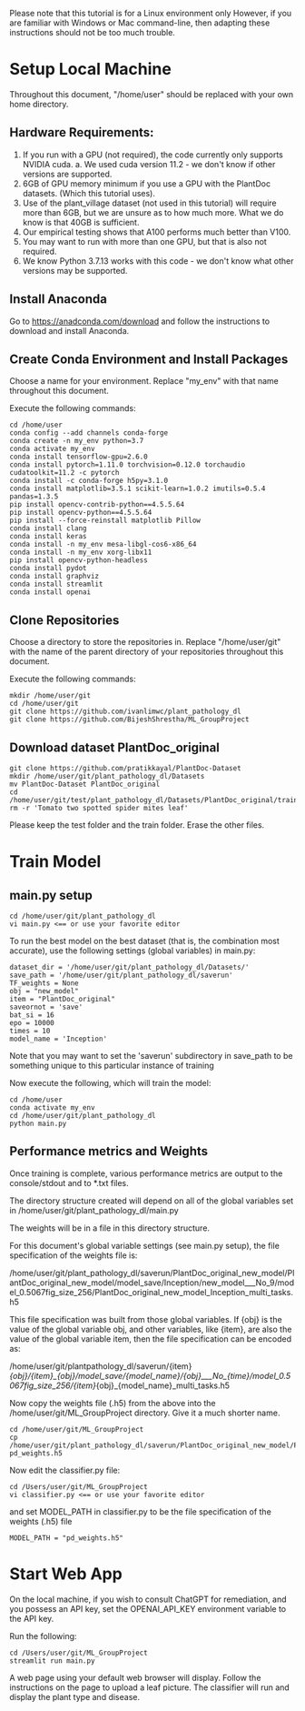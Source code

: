 <!-- ---
output:
  html_document: default
title:
  Instructions For Training and Prediction Locally
--- -->

Please note that this tutorial is for a Linux environment only
However, if you are familiar with Windows or Mac command-line,
then adapting these instructions should not be too much trouble.

# Setup Local Machine

Throughout this document, "/home/user" should be replaced with your own home
directory.

## Hardware Requirements:

1. If you run with a GPU (not required), the code currently only supports NVIDIA cuda.
   a. We used cuda version 11.2 - we don't know if other versions are supported.
2. 6GB of GPU memory minimum if you use a GPU with the PlantDoc datasets. (Which this tutorial uses).
3. Use of the plant_village dataset (not used in this tutorial) will require more than 6GB, but we are unsure as to how much more. What we do know is that 40GB is sufficient.
4. Our empirical testing shows that A100 performs much better than V100.
5. You may want to run with more than one GPU, but that is also not required.
6. We know Python 3.7.13 works with this code -
   we don't know what other versions may be supported.

## Install Anaconda

Go to https://anadconda.com/download and follow the instructions to download
and install Anaconda.

## Create Conda Environment and Install Packages

Choose a name for your environment. Replace "my_env" with that name throughout this document.

Execute the following commands:

    cd /home/user
    conda config --add channels conda-forge
    conda create -n my_env python=3.7
    conda activate my_env
    conda install tensorflow-gpu=2.6.0
    conda install pytorch=1.11.0 torchvision=0.12.0 torchaudio cudatoolkit=11.2 -c pytorch
    conda install -c conda-forge h5py=3.1.0
    conda install matplotlib=3.5.1 scikit-learn=1.0.2 imutils=0.5.4 pandas=1.3.5
    pip install opencv-contrib-python==4.5.5.64
    pip install opencv-python==4.5.5.64
    pip install --force-reinstall matplotlib Pillow
    conda install clang
    conda install keras
    conda install -n my_env mesa-libgl-cos6-x86_64
    conda install -n my_env xorg-libx11
    pip install opencv-python-headless
    conda install pydot
    conda install graphviz
    conda install streamlit
    conda install openai

## Clone Repositories

Choose a directory to store the repositories in. Replace "/home/user/git" with
the name of the parent directory of your repositories throughout this document.

Execute the following commands:

    mkdir /home/user/git
    cd /home/user/git
    git clone https://github.com/ivanlimwc/plant_pathology_dl
    git clone https://github.com/BijeshShrestha/ML_GroupProject

## Download dataset PlantDoc_original

    git clone https://github.com/pratikkayal/PlantDoc-Dataset
    mkdir /home/user/git/plant_pathology_dl/Datasets
    mv PlantDoc-Dataset PlantDoc_original
    cd /home/user/git/test/plant_pathology_dl/Datasets/PlantDoc_original/train
    rm -r 'Tomato two spotted spider mites leaf'

Please keep the test folder and the train folder. Erase the other files.

# Train Model

## main.py setup

    cd /home/user/git/plant_pathology_dl
    vi main.py <== or use your favorite editor

To run the best model on the best dataset
(that is, the combination most accurate),
use the following settings (global variables) in main.py:

    dataset_dir = '/home/user/git/plant_pathology_dl/Datasets/'
    save_path = '/home/user/git/plant_pathology_dl/saverun'
    TF_weights = None
    obj = "new_model"
    item = "PlantDoc_original"
    saveornot = 'save'
    bat_si = 16
    epo = 10000
    times = 10
    model_name = 'Inception'

Note that you may want to set the 'saverun' subdirectory in save_path
to be something unique to this particular instance of training

Now execute the following, which will train the model:

    cd /home/user
    conda activate my_env
    cd /home/user/git/plant_pathology_dl
    python main.py

## Performance metrics and Weights

Once training is complete, various performance metrics are
output to the console/stdout and to \*.txt files.

The directory structure created will depend on all of the global variables set
in /home/user/git/plant_pathology_dl/main.py

The weights will be in a file in this directory structure.

For this document's global variable settings (see main.py setup), the file specification of the weights file is:

/home/user/git/plant_pathology_dl/saverun/PlantDoc_original_new_model/PlantDoc_original_new_model/model_save/Inception/new_model\_\_\_No_9/model_0.5067fig_size_256/PlantDoc_original_new_model_Inception_multi_tasks.h5

This file specification was built from those global variables. If {obj} is the value of the global variable obj, and other variables, like {item}, are also the value of the global variable item, then the file specification can be encoded as:

/home/user/git/plantpathology_dl/saverun/{item}_{obj}/{item}\_{obj}/model_save/{model_name}/{obj}\_\_\_No\_{time}/model_0.5067fig_size_256/{item}_{obj}\_{model_name}\_multi_tasks.h5

Now copy the weights file (.h5) from the above into the /home/user/git/ML_GroupProject directory. Give it a much shorter name.

    cd /home/user/git/ML_GroupProject
    cp /home/user/git/plant_pathology_dl/saverun/PlantDoc_original_new_model/PlantDoc_original_new_model/model_save/Inception/new_model___No_9/model_0.5067fig_size_256/PlantDoc_original_new_model_Inception_multi_tasks.h5 pd_weights.h5

Now edit the classifier.py file:

    cd /Users/user/git/ML_GroupProject
    vi classifier.py <== or use your favorite editor

and set MODEL_PATH in classifier.py to be the file specification
of the weights (.h5) file

    MODEL_PATH = "pd_weights.h5"

# Start Web App

On the local machine, if you wish to consult ChatGPT for remediation, and you
possess an API key, set the OPENAI_API_KEY environment variable to the API
key.

Run the following:

    cd /Users/user/git/ML_GroupProject
    streamlit run main.py

A web page using your default web browser will display. Follow the instructions
on the page to upload a leaf picture. The classifier will run and display the
plant type and disease.
